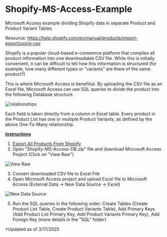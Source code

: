 # Shopify-MS-Access-Example
Microsoft Access example dividing Shopify data in separate Product and Product Variant Tables

Resource:
https://help.shopify.com/en/manual/products/import-export/using-csv

Shopify is a popular cloud-based e-comemrce platform that compiles all product information into one downloadable CSV file. While this is initially convenient, it can be difficult to tell how this information is structured (for example, how many different types or "variants" are there of the same product?)

This is where Microsoft Access is benefitial. By uploading the CSV file as an Excel file, Microsoft Access can use SQL queries to divide the product into the following Database structure.

![relationships](https://github.com/user-attachments/assets/35538786-9687-4061-af30-e8d04f359933)

Each field is taken directly from a column in Excel table. Every product in the Product List has one or multiple Product Variants, as defined by the above One-To-Many relationship. 

<ins> **Instructions**  </ins>
1. [Export All Products From Shopify ](https://help.shopify.com/en/manual/products/import-export/export-products)
2. Open "Shopify-MS-Access-DB.zip" file and download Microsoft Access Project (Click on "View Raw")
   
![View Raw](https://github.com/user-attachments/assets/be8dcbbe-3a7a-48c7-8584-282154c13cba)

3. Convert downloaded CSV file to Excel File
4. Open Microsoft Access project and upload Excel file to Microsoft Access (External Data -> New Data Source -> Excel)
   
![New Data Source](https://github.com/user-attachments/assets/8be047f5-0838-425a-a590-0f778c0c57a3)

5. Run the SQL queries in the following order: Create Tables (Create Product List Table, Create Product Variants Table), Add Primary Keys (Add Product List Primary Key, Add Product Variants Primary Key), Add Foreign Key (more details in the "SQL" folder)

*Updated as of 3/17/2025



